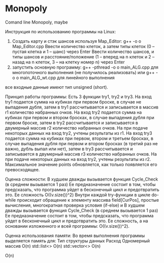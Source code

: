 # Monopoly
Comand line Monopoly, maybe

Инструкция по использованию программы на Linux:
1) Создать карту и стэк шансов используя Map_Editor:
g++ -o o Map_Editor.cpp
Ввести количество клеток, а затем типы клеток (0 – пустая клетка и 1 – шанс) через Enter
Ввести количество шансов, и типы шансов и расстояние/положение (1 – вперед на n клеток и 2 – назад на n клеток, 3 – на клетку номер n) через Enter
2) запустить основную программу:
g++ -pthread -o o main_ALG.cpp для многопоточного выполнения (не получилось реализовать)
или
g++ -o o main_ALG_wt.cpp для линейного  выполнения

все входные данные имеют тип unsigned (short).

Принцип работы программы:
Есть 3 функции try1, try2 и try3.
На вход try1 подается сумма на кубиках при первом броске, в случае не выпадения дубля, затем в try1 рассчитывается и записывается в массив r1 количество набранных очков.
На вход try2 подается сумма на кубиках при первом и втором бросках, в случае выпадения дубля при первом броске, затем в try2 рассчитывается и записывается в двумерный массив r2 количество набранных очков. На при подаче некоторых данных на вход try2, учтены результаты из r1. 
На вход try3 подается сумма на кубиках при первом, втором и третьем бросках, в случае выпадения дубля при первом и втором бросках (в третий раз не важно, дубль выпал или нет), затем в try3 рассчитывается и записывается в двумерный массив r3 количество набранных очков. На при подаче некоторых данных на вход try2, учтены результаты из r2.
Максимальное значение points обновляется, как только появляется его превосходящее.

Оценка сложности:
В худшем дважды вызывается функция Cycle_Check (в среднем вызывается 1 раз)
Ее предназначение состоит в том, чтобы предсказать, что программа уйдет в бесконечный цикл и предотвратить это. 
Ее сложность O((v.size())^2)
Внутри каждой try-функции в цикле do-while происходит обращение к элементу массива field[CurPos], простые вычисления, многократная проверка условия (if-else) и В худшем дважды вызывается функция Cycle_Check (в среднем вызывается 1 раз)
Ее предназначение состоит в том, чтобы предсказать, что программа уйдет в бесконечный цикл и предотвратить это. 
Ее сложность, а на основании изложенного и всей программы: O((v.size())^2).

Оценка использования памяти:
Во время выполнения программы выделяется память для:
Тип структуры данных	Расход
Одномерный массив	  O(n)
std::list<>	        O(n)
std::vector<>     	O(n)

O(n)


